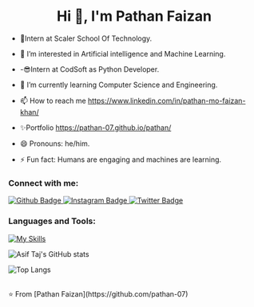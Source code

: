  <h1 align="center">Hi 👋, I'm Pathan Faizan</h1>

- 🚀Intern at Scaler School Of Technology.

- 👀 I’m interested in Artificial intelligence and Machine Learning.

- -😎Intern at CodSoft as Python Developer.

- 🌱 I’m currently learning Computer Science and Engineering.

- 📫 How to reach me https://www.linkedin.com/in/pathan-mo-faizan-khan/

- ✨Portfolio https://pathan-07.github.io/pathan/

- 😄 Pronouns: he/him.

- ⚡ Fun fact: Humans are engaging and machines are learning.
  
### Connect with me:

<div id="badges">
  <a href="https://github.com/pathan-07">
    <img src="https://img.shields.io/badge/Github-white?style=for-the-badge&logo=Github&logoColor=black" alt="Github Badge"/>
  </a>
   <a href="https://www.instagram.com/its_khan_070">
    <img src="https://img.shields.io/badge/Instagram-purple?style=for-the-badge&logo=instagram&logoColor=white" alt="Instagram Badge"/>
  </a>
   <a href="https://x.com/its_khan_070">
    <img src="https://img.shields.io/badge/Twitter-blue?style=for-the-badge&logo=twitter&logoColor=white" alt="Twitter Badge"/>
  </a>
</div>

### Languages and Tools:
[![My Skills](https://skillicons.dev/icons?i=c,py,windows,replit,github,git,vscode,ai,pkl,sklearn,matlab)](https://skillicons.dev)

![Asif Taj's GitHub stats](https://github-readme-stats.vercel.app/api?username=pathan-07&show_icons=true&theme=dark)

![Top Langs](https://github-readme-stats.vercel.app/api/top-langs/?username=pathan-07&theme=dark)


<br>
⭐️ From [Pathan Faizan](https://github.com/pathan-07)
